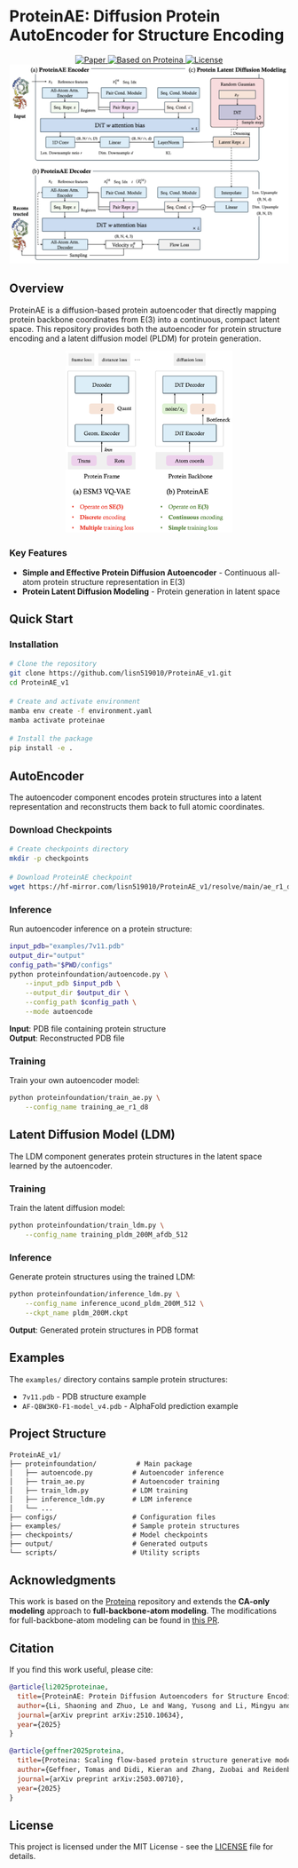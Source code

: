 # ProteinAE: Diffusion Protein AutoEncoder for Structure Encoding

<div align="center">
<a href="https://arxiv.org/pdf/2510.10634">
  <img src="https://img.shields.io/badge/arXiv-2510.10634-b31b1b.svg" alt="Paper">
</a>
<a href="https://github.com/NVIDIA-Digital-Bio/proteina">
  <img src="https://img.shields.io/badge/Based%20on-Proteina-blue.svg" alt="Based on Proteina">
</a>
<a href="https://github.com/lisn519010/ProteinAE_clean/blob/main/LICENSE">
  <img src="https://img.shields.io/badge/License-MIT-green.svg" alt="License">
</a>
</div>

<div align="center">
    <img width="600" alt="teaser" src="assets/arch.png"/>
</div>

## Overview

ProteinAE is a diffusion-based protein autoencoder that directly mapping protein backbone coordinates from E(3) into a
continuous, compact latent space. This repository provides both the autoencoder for protein structure encoding and a latent diffusion model (PLDM) for protein generation.

<div align="center">
    <img width="300" alt="teaser" src="assets/overview.png"/>
</div>

### Key Features

- **Simple and Effective Protein Diffusion Autoencoder** - Continuous all-atom protein structure representation in E(3)
- **Protein Latent Diffusion Modeling** - Protein generation in latent space

## Quick Start

### Installation

```bash
# Clone the repository
git clone https://github.com/lisn519010/ProteinAE_v1.git
cd ProteinAE_v1

# Create and activate environment
mamba env create -f environment.yaml
mamba activate proteinae

# Install the package
pip install -e .
```

## AutoEncoder

The autoencoder component encodes protein structures into a latent representation and reconstructs them back to full atomic coordinates.

### Download Checkpoints

```bash
# Create checkpoints directory
mkdir -p checkpoints

# Download ProteinAE checkpoint
wget https://hf-mirror.com/lisn519010/ProteinAE_v1/resolve/main/ae_r1_d8_v1.ckpt -O checkpoints/ae_r1_d8_v1.ckpt
```

### Inference

Run autoencoder inference on a protein structure:

```bash
input_pdb="examples/7v11.pdb"
output_dir="output"
config_path="$PWD/configs"
python proteinfoundation/autoencode.py \
    --input_pdb $input_pdb \
    --output_dir $output_dir \
    --config_path $config_path \
    --mode autoencode
```

**Input**: PDB file containing protein structure  
**Output**: Reconstructed PDB file

### Training

Train your own autoencoder model:

```bash
python proteinfoundation/train_ae.py \
    --config_name training_ae_r1_d8
```

## Latent Diffusion Model (LDM)

The LDM component generates protein structures in the latent space learned by the autoencoder.

### Training

Train the latent diffusion model:

```bash
python proteinfoundation/train_ldm.py \
    --config_name training_pldm_200M_afdb_512
```

### Inference

Generate protein structures using the trained LDM:

```bash
python proteinfoundation/inference_ldm.py \
    --config_name inference_ucond_pldm_200M_512 \
    --ckpt_name pldm_200M.ckpt
```

**Output**: Generated protein structures in PDB format

## Examples

The `examples/` directory contains sample protein structures:
- `7v11.pdb` - PDB structure example
- `AF-Q8W3K0-F1-model_v4.pdb` - AlphaFold prediction example

## Project Structure

```
ProteinAE_v1/
├── proteinfoundation/          # Main package
│   ├── autoencode.py          # Autoencoder inference
│   ├── train_ae.py            # Autoencoder training
│   ├── train_ldm.py           # LDM training
│   ├── inference_ldm.py       # LDM inference
│   └── ...
├── configs/                   # Configuration files
├── examples/                  # Sample protein structures
├── checkpoints/               # Model checkpoints
├── output/                    # Generated outputs
└── scripts/                   # Utility scripts
```

## Acknowledgments

This work is based on the [Proteina](https://github.com/NVIDIA-Digital-Bio/proteina) repository and extends the **CA-only modeling** approach to **full-backbone-atom modeling**. The modifications for full-backbone-atom modeling can be found in [this PR](https://github.com/NVIDIA-Digital-Bio/proteina/pull/15).

## Citation

If you find this work useful, please cite:

```bibtex
@article{li2025proteinae,
  title={ProteinAE: Protein Diffusion Autoencoders for Structure Encoding},
  author={Li, Shaoning and Zhuo, Le and Wang, Yusong and Li, Mingyu and He, Xinheng and Wu, Fandi and Li, Hongsheng and Heng, Pheng-Ann},
  journal={arXiv preprint arXiv:2510.10634},
  year={2025}
}
```

```bibtex
@article{geffner2025proteina,
  title={Proteina: Scaling flow-based protein structure generative models},
  author={Geffner, Tomas and Didi, Kieran and Zhang, Zuobai and Reidenbach, Danny and Cao, Zhonglin and Yim, Jason and Geiger, Mario and Dallago, Christian and Kucukbenli, Emine and Vahdat, Arash and others},
  journal={arXiv preprint arXiv:2503.00710},
  year={2025}
}
```

## License

This project is licensed under the MIT License - see the [LICENSE](LICENSE) file for details.